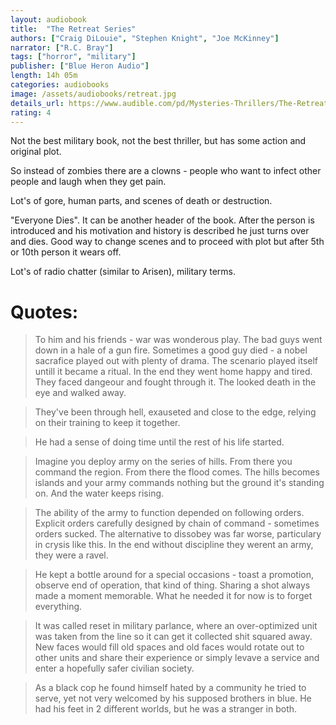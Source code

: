 ```yaml
---
layout: audiobook
title:  "The Retreat Series"
authors: ["Craig DiLouie", "Stephen Knight", "Joe McKinney"]
narrator: ["R.C. Bray"]
tags: ["horror", "military"]
publisher: ["Blue Heron Audio"]
length: 14h 05m
categories: audiobooks
image: /assets/audiobooks/retreat.jpg
details_url: https://www.audible.com/pd/Mysteries-Thrillers/The-Retreat-Series-Audiobook/B07D7J53GG
rating: 4
---
```


Not the best military book, not the best thriller, but has some action and original plot.

So instead of zombies there are a clowns - people who want to infect other people and laugh when they get pain.

Lot's of gore, human parts, and scenes of death or destruction. 

"Everyone Dies". It can be another header of the book. After the person is introduced and his motivation and history is described he just turns over and dies. Good way to change scenes and to proceed with plot but after 5th or 10th person it wears off. 

Lot's of radio chatter (similar to Arisen), military terms.

# Quotes: 

> To him and his friends - war was wonderous play. The bad guys went down in a hale of a gun fire. Sometimes a good guy died - a nobel sacrafice played out with plenty of drama. The scenario played itself untill it became a ritual. In the end they went home happy and tired. They faced dangeour and fought through it. The looked death in the eye and walked away.

> They've been through hell, exauseted and close to the edge, relying on their training to keep it together.

> He had a sense of doing time until the rest of his life started.

> Imagine you deploy army on the series of hills. From there you command the region. From there the flood comes. The hills becomes islands and your army commands nothing but the ground it's standing on. And the water keeps rising.

> The ability of the army to function depended on following orders. Explicit orders carefully designed by chain of command - sometimes orders sucked. The alternative to dissobey was far worse, particulary in crysis like this. In the end without discipline they werent an army, they were a ravel.

> He kept a bottle around for a special occasions - toast a promotion, observe end of operation, that kind of thing. Sharing a shot always made a moment memorable. What he needed it for now is to forget everything.

> It was called reset in military parlance, where an over-optimized unit was taken from the line so it can get  it collected shit squared away. New faces would fill old spaces and old faces would rotate out to other units and share their experience or simply levave a service and enter a hopefully safer civilian society.

> As a black cop he found himself hated by a community he tried to serve, yet not very welcomed by his supposed brothers in blue. He had his feet in 2 different worlds, but he was a stranger in both.